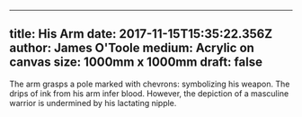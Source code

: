 
---
title: His Arm
date: 2017-11-15T15:35:22.356Z
author: James O'Toole
medium: Acrylic on canvas
size: 1000mm x 1000mm
draft: false
---

The arm grasps a pole marked with chevrons: symbolizing his weapon. The drips of ink from his arm infer blood. However, the depiction of a masculine warrior is undermined by his lactating nipple.
